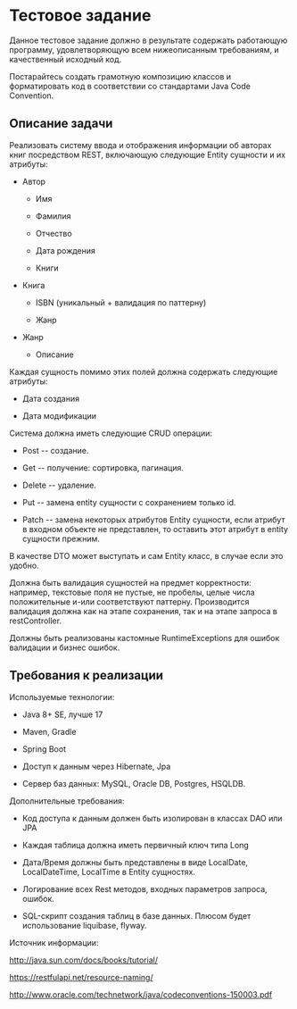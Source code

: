 Тестовое задание
================

Данное тестовое задание должно в результате содержать работающую
программу, удовлетворяющую всем нижеописанным требованиям, и
качественный исходный код.

Постарайтесь создать грамотную композицию классов и форматировать код в
соответствии со стандартами Java Code Convention.

Описание задачи
---------------

Реализовать систему ввода и отображения информации об авторах книг
посредством REST, включающую следующие Entity сущности и их атрибуты:

-   Автор

    -   Имя

    -   Фамилия

    -   Отчество

    -   Дата рождения

    -   Книги

-   Книга

    -   ISBN (уникальный + валидация по паттерну)

    -   Жанр

-   Жанр

    -   Описание

Каждая сущность помимо этих полей должна содержать следующие атрибуты:

-   Дата создания

-   Дата модификации

Система должна иметь следующие CRUD операции:

-   Post -- создание.

-   Get -- получение: сортировка, пагинация.

-   Delete -- удаление.

-   Put -- замена entity сущности с сохранением только id.

-   Patch -- замена некоторых атрибутов Entity сущности, если атрибут в
    входном объекте не представлен, то оставить этот атрибут в entity
    сущности прежним.

В качестве DTO может выступать и сам Entity класс, в случае если это
удобно.

Должна быть валидация сущностей на предмет корректности: например,
текстовые поля не пустые, не пробелы, целые числа положительные и-или
соответствуют паттерну. Производится валидация должна как на этапе
сохранения, так и на этапе запроса в restController.

Должны быть реализованы кастомные RuntimeExceptions для ошибок валидации
и бизнес ошибок.

Требования к реализации
-----------------------

Используемые технологии:

-   Java 8+ SE, лучше 17

-   Maven, Gradle

-   Spring Boot

-   Доступ к данным через Hibernate, Jpa

-   Сервер баз данных: MySQL, Oracle DB, Postgres, HSQLDB.

Дополнительные требования:

-   Код доступа к данным должен быть изолирован в классах DAO или JPA

-   Каждая таблица должна иметь первичный ключ типа Long

-   Дата/Время должны быть представлены в виде LocalDate, LocalDateTime,
    LocalTime в Entity сущностях.

-   Логирование всех Rest методов, входных параметров запроса, ошибок.

-   SQL-скрипт создания таблиц в базе данных. Плюсом будет использование
    liquibase, flyway.

Источник информации:

<http://java.sun.com/docs/books/tutorial/>

<https://restfulapi.net/resource-naming/>

<http://www.oracle.com/technetwork/java/codeconventions-150003.pdf>
